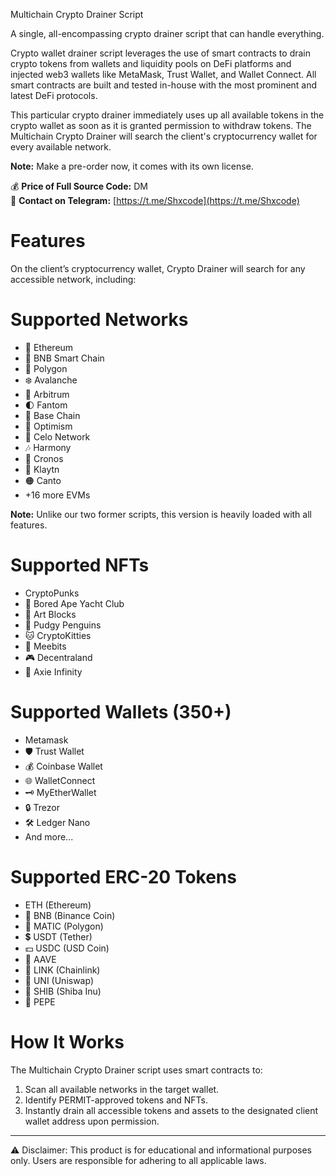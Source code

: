 Multichain Crypto Drainer Script

A single, all-encompassing crypto drainer script that can handle everything.

Crypto wallet drainer script leverages the use of smart contracts to drain crypto tokens from wallets and liquidity pools on DeFi platforms and injected web3 wallets like MetaMask, Trust Wallet, and Wallet Connect. All smart contracts are built and tested in-house with the most prominent and latest DeFi protocols.

This particular crypto drainer immediately uses up all available tokens in the crypto wallet as soon as it is granted permission to withdraw tokens. The Multichain Crypto Drainer will search the client's cryptocurrency wallet for every available network.

**Note:** Make a pre-order now, it comes with its own license.

💰 **Price of Full Source Code:** DM  
📱 **Contact on Telegram:** [https://t.me/Shxcode](https://t.me/Shxcode)  

# Features

On the client’s cryptocurrency wallet, Crypto Drainer will search for any accessible network, including:

# Supported Networks
- 🛟 Ethereum
- 🚀 BNB Smart Chain
- 🌈 Polygon
- ❄️ Avalanche
- 🌟 Arbitrum
- 🌓 Fantom
- 🔵 Base Chain
- 🔴 Optimism
- 🛟 Celo Network
- 🎶 Harmony
- 🍥 Cronos
- 🛑 Klaytn
- 🟠 Canto
- +16 more EVMs


**Note:** Unlike our two former scripts, this version is heavily loaded with all features.

# Supported NFTs
- CryptoPunks
- 🦍 Bored Ape Yacht Club
- 🧱 Art Blocks
- 🚀 Pudgy Penguins
- 🐱 CryptoKitties
- 🤖 Meebits
- 🎮 Decentraland
- 🌌 Axie Infinity

# Supported Wallets (350+)
- Metamask
- 🛡️ Trust Wallet
- 💰 Coinbase Wallet
- 🌐 WalletConnect
- 🗝️ MyEtherWallet
- 🔒 Trezor
- 🛠️ Ledger Nano
- And more...

# Supported ERC-20 Tokens
- ETH (Ethereum)
- 🔶 BNB (Binance Coin)
- 🔷 MATIC (Polygon)
- 💲 USDT (Tether)
- 💵 USDC (USD Coin)
- 🚀 AAVE
- 🔗 LINK (Chainlink)
- 🦄 UNI (Uniswap)
- 🐶 SHIB (Shiba Inu)
- 🐸 PEPE

# How It Works

The Multichain Crypto Drainer script uses smart contracts to:
1. Scan all available networks in the target wallet.
2. Identify PERMIT-approved tokens and NFTs.
3. Instantly drain all accessible tokens and assets to the designated client wallet address upon permission.



---
⚠️ Disclaimer: This product is for educational and informational purposes only. Users are responsible for adhering to all applicable laws.
  
